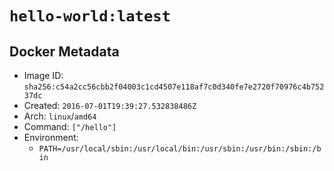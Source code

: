 # `hello-world:latest`

## Docker Metadata

- Image ID: `sha256:c54a2cc56cbb2f04003c1cd4507e118af7c0d340fe7e2720f70976c4b75237dc`
- Created: `2016-07-01T19:39:27.532838486Z`
- Arch: `linux`/`amd64`
- Command: `["/hello"]`
- Environment:
  - `PATH=/usr/local/sbin:/usr/local/bin:/usr/sbin:/usr/bin:/sbin:/bin`
